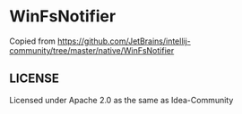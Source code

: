 # WinFsNotifier

Copied from https://github.com/JetBrains/intellij-community/tree/master/native/WinFsNotifier

## LICENSE
Licensed under Apache 2.0 as the same as Idea-Community
